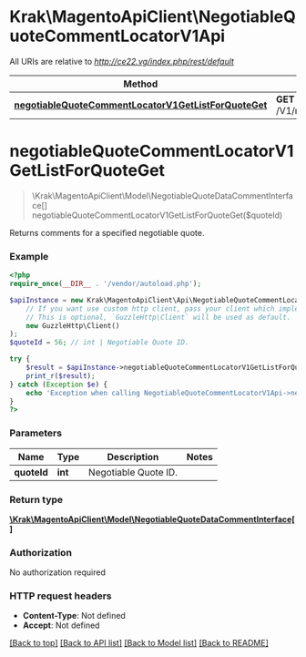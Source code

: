 # Krak\MagentoApiClient\NegotiableQuoteCommentLocatorV1Api

All URIs are relative to *http://ce22.vg/index.php/rest/default*

Method | HTTP request | Description
------------- | ------------- | -------------
[**negotiableQuoteCommentLocatorV1GetListForQuoteGet**](NegotiableQuoteCommentLocatorV1Api.md#negotiableQuoteCommentLocatorV1GetListForQuoteGet) | **GET** /V1/negotiableQuote/{quoteId}/comments | 


# **negotiableQuoteCommentLocatorV1GetListForQuoteGet**
> \Krak\MagentoApiClient\Model\NegotiableQuoteDataCommentInterface[] negotiableQuoteCommentLocatorV1GetListForQuoteGet($quoteId)



Returns comments for a specified negotiable quote.

### Example
```php
<?php
require_once(__DIR__ . '/vendor/autoload.php');

$apiInstance = new Krak\MagentoApiClient\Api\NegotiableQuoteCommentLocatorV1Api(
    // If you want use custom http client, pass your client which implements `GuzzleHttp\ClientInterface`.
    // This is optional, `GuzzleHttp\Client` will be used as default.
    new GuzzleHttp\Client()
);
$quoteId = 56; // int | Negotiable Quote ID.

try {
    $result = $apiInstance->negotiableQuoteCommentLocatorV1GetListForQuoteGet($quoteId);
    print_r($result);
} catch (Exception $e) {
    echo 'Exception when calling NegotiableQuoteCommentLocatorV1Api->negotiableQuoteCommentLocatorV1GetListForQuoteGet: ', $e->getMessage(), PHP_EOL;
}
?>
```

### Parameters

Name | Type | Description  | Notes
------------- | ------------- | ------------- | -------------
 **quoteId** | **int**| Negotiable Quote ID. |

### Return type

[**\Krak\MagentoApiClient\Model\NegotiableQuoteDataCommentInterface[]**](../Model/NegotiableQuoteDataCommentInterface.md)

### Authorization

No authorization required

### HTTP request headers

 - **Content-Type**: Not defined
 - **Accept**: Not defined

[[Back to top]](#) [[Back to API list]](../../README.md#documentation-for-api-endpoints) [[Back to Model list]](../../README.md#documentation-for-models) [[Back to README]](../../README.md)

